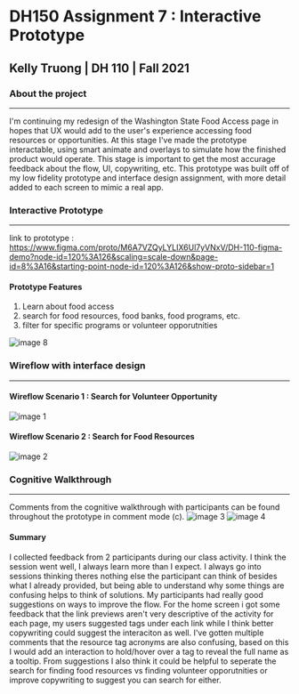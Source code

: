 # DH150 Assignment 7 : Interactive Prototype
## Kelly Truong | DH 110 | Fall 2021 

### About the project
---
I'm continuing my redesign of the Washington State Food Access page in hopes that UX would add to the user's experience accessing food resources or opportunities. At this stage I've made the prototype interactable, using smart animate and overlays to simulate how the finished product would operate. This stage is important to get the most accurage feedback about the flow, UI, copywriting, etc. This prototype was built off of my low fidelity prototype and interface design assignment, with more detail added to each screen to mimic a real app.

### Interactive Prototype 
---
link to prototype : https://www.figma.com/proto/M6A7VZQyLYLIX6Ul7yVNxV/DH-110-figma-demo?node-id=120%3A126&scaling=scale-down&page-id=8%3A16&starting-point-node-id=120%3A126&show-proto-sidebar=1

#### Prototype Features
<ol>
  <li>Learn about food access</li>
  <li>search for food resources, food banks, food programs, etc.</li>
  <li>filter for specific programs or volunteer opporutnities</li>
</ol>

![image 8](https://user-images.githubusercontent.com/68669305/142354075-f8119064-6cb7-4aa0-81c4-dbc96596e4fe.png)


### Wireflow with interface design
---
#### Wireflow Scenario 1 : Search for Volunteer Opportunity
![image 1](https://user-images.githubusercontent.com/68669305/142351442-c0cc6be2-1fa3-4176-8778-45ccd618021b.png)

#### Wireflow Scenario 2 : Search for Food Resources
![image 2](https://user-images.githubusercontent.com/68669305/142351448-f98bc314-f17c-4700-a14f-21eccba5c242.png)

### Cognitive Walkthrough 
---
Comments from the cognitive walkthrough with participants can be found throughout the prototype in comment mode (c).
![image 3](https://user-images.githubusercontent.com/68669305/142351973-0e67335a-74bb-4442-804c-fb87b00b4803.png)
![image 4](https://user-images.githubusercontent.com/68669305/142351976-0f1ff05b-4d06-45bc-ba67-211d280ca1f3.png)
#### Summary 
I collected feedback from 2 participants during our class activity. I think the session went well, I always learn more than I expect. I always go into sessions thinking theres nothing else the participant can think of besides what I already provided, but being able to understand why some things are confusing helps to think of solutions. My participants had really good suggestions on ways to improve the flow. For the home screen i got some feedback that the link previews aren't very descriptive of the activity for each page, my users suggested tags under each link while I think better copywriting could suggest the interaciton as well. I've gotten multiple comments that the resource tag acronyms are also confusing, based on this I would add an interaction to hold/hover over a tag to reveal the full name as a tooltip. From suggestions I also think it could be helpful to seperate the search for finding food resources vs finding volunteer opporutnities or improve copywriting to suggest you can search for either.
